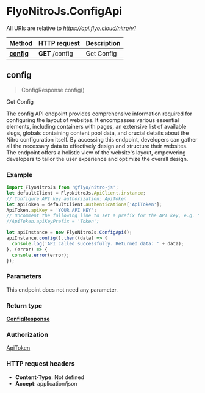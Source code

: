 # FlyoNitroJs.ConfigApi

All URIs are relative to *https://api.flyo.cloud/nitro/v1*

Method | HTTP request | Description
------------- | ------------- | -------------
[**config**](ConfigApi.md#config) | **GET** /config | Get Config



## config

> ConfigResponse config()

Get Config

The config API endpoint provides comprehensive information required for configuring the layout of websites. It encompasses various essential elements, including containers with pages, an extensive list of available slugs, globals containing content pool data, and crucial details about the Nitro configuration itself. By accessing this endpoint, developers can gather all the necessary data to effectively design and structure their websites. The endpoint offers a holistic view of the website&#39;s layout, empowering developers to tailor the user experience and optimize the overall design.

### Example

```javascript
import FlyoNitroJs from '@flyo/nitro-js';
let defaultClient = FlyoNitroJs.ApiClient.instance;
// Configure API key authorization: ApiToken
let ApiToken = defaultClient.authentications['ApiToken'];
ApiToken.apiKey = 'YOUR API KEY';
// Uncomment the following line to set a prefix for the API key, e.g. "Token" (defaults to null)
//ApiToken.apiKeyPrefix = 'Token';

let apiInstance = new FlyoNitroJs.ConfigApi();
apiInstance.config().then((data) => {
  console.log('API called successfully. Returned data: ' + data);
}, (error) => {
  console.error(error);
});

```

### Parameters

This endpoint does not need any parameter.

### Return type

[**ConfigResponse**](ConfigResponse.md)

### Authorization

[ApiToken](../README.md#ApiToken)

### HTTP request headers

- **Content-Type**: Not defined
- **Accept**: application/json

